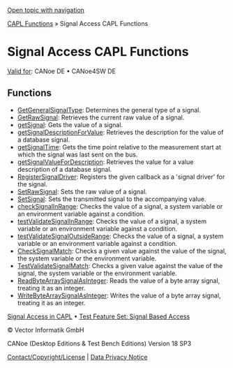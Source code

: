 [Open topic with navigation](../../../../CANoeDEFamily.htm#Topics/CAPLFunctions/SignalAccess/CAPLfunctionsSignalAccessOverview.md)

[CAPL Functions](../CAPLfunctions.md) » Signal Access CAPL Functions

# Signal Access CAPL Functions

[Valid for](../../Shared/FeatureAvailability.md): CANoe DE • CANoe4SW DE

## Functions

- [GetGeneralSignalType](CAPLfunctionGetGeneralSignalType.md): Determines the general type of a signal.
- [GetRawSignal](../Test/Functions/CAPLfunctionGetRawSignal.md): Retrieves the current raw value of a signal.
- [getSignal](../Test/Functions/CAPLfunctionGetSignal.md): Gets the value of a signal.
- [getSignalDescriptionForValue](CAPLfunctionGetSignalDescriptionForValue.md): Retrieves the description for the value of a database signal.
- [getSignalTime](../Test/Functions/CAPLfunctionGetSignalTime.md): Gets the time point relative to the measurement start at which the signal was last sent on the bus.
- [getSignalValueForDescription](CAPLfunctionGetSignalValueForDescription.md): Retrieves the value for a value description of a database signal.
- [RegisterSignalDriver](../Test/Functions/CAPLfunctionRegisterSignalDriver.md): Registers the given callback as a 'signal driver' for the signal.
- [SetRawSignal](../Test/Functions/CAPLfunctionSetRawSignal.md): Sets the raw value of a signal.
- [SetSignal](../Test/Functions/CAPLfunctionSetSignal.md): Sets the transmitted signal to the accompanying value.
- [checkSignalInRange](../Test/Functions/CAPLfunctionCheckSignalInRange.md): Checks the value of a signal, a system variable or an environment variable against a condition.
- [testValidateSignalInRange](../Test/Functions/CAPLfunctionTestValidateSignalInRange.md): Checks the value of a signal, a system variable or an environment variable against a condition.
- [testValidateSignalOutsideRange](../Test/Functions/CAPLfunctionTestValidateSignalOutsideRange.md): Checks the value of a signal, a system variable or an environment variable against a condition.
- [CheckSignalMatch](../Test/Functions/CAPLfunctionCheckSignalMatch.md): Checks a given value against the value of the signal, the system variable or the environment variable.
- [TestValidateSignalMatch](../Test/Functions/CAPLfunctionTestValidateSignalMatch.md): Checks a given value against the value of the signal, the system variable or the environment variable.
- [ReadByteArraySignalAsInteger](CAPLfunctionReadByteArraySignalAsInteger.md): Reads the value of a byte array signal, treating it as an integer.
- [WriteByteArraySignalAsInteger](CAPLfunctionWriteByteArraySignalAsInteger.md): Writes the value of a byte array signal, treating it as an integer.

[Signal Access in CAPL](../../Shared/CAPL/SignalOrientedProgramming/SOPSignalConcept.md) • [Test Feature Set: Signal Based Access](../../CANoeCANalyzer/Test/TestFeatureSet/TFSSignalOrientedAccess.md)

© Vector Informatik GmbH

CANoe (Desktop Editions & Test Bench Editions) Version 18 SP3

[Contact/Copyright/License](../../Shared/ContactCopyrightLicense.md) | [Data Privacy Notice](https://www.vector.com/int/en/company/get-info/privacy-policy/)